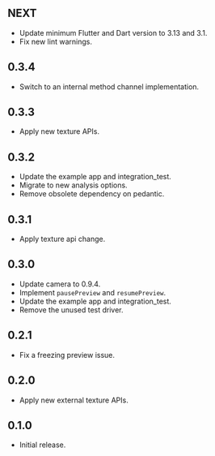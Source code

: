 ## NEXT

* Update minimum Flutter and Dart version to 3.13 and 3.1.
* Fix new lint warnings.

## 0.3.4

* Switch to an internal method channel implementation.

## 0.3.3

* Apply new texture APIs.

## 0.3.2

* Update the example app and integration_test.
* Migrate to new analysis options.
* Remove obsolete dependency on pedantic.

## 0.3.1

* Apply texture api change.

## 0.3.0

* Update camera to 0.9.4.
* Implement `pausePreview` and `resumePreview`.
* Update the example app and integration_test.
* Remove the unused test driver.

## 0.2.1

* Fix a freezing preview issue.

## 0.2.0

* Apply new external texture APIs.

## 0.1.0

* Initial release.
